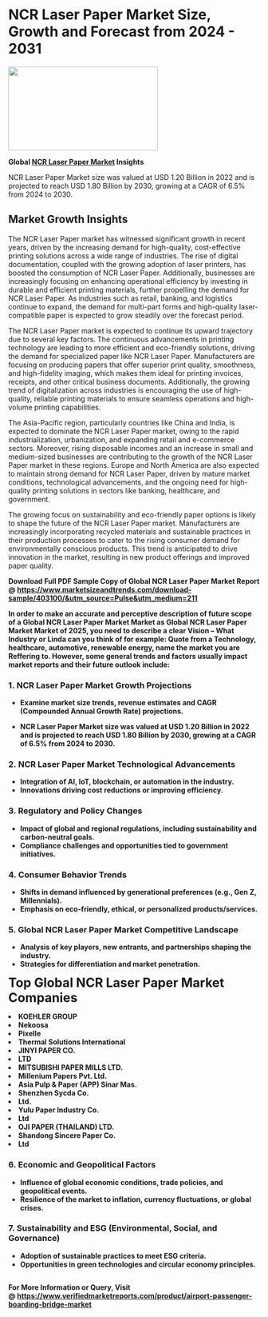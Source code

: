 <H1>NCR Laser Paper Market Size, Growth and Forecast from 2024 - 2031</H1><img class="aligncenter size-medium wp-image-584254" src="https://thirdeyenews.in/wp-content/uploads/2024/09/Global-Market-Research-300x168.jpeg" alt="" width="300" height="168" /><p><strong>Global&nbsp;<a href="https://www.marketsizeandtrends.com/download-sample/403100/&amp;utm_source=Pulse&amp;utm_medium=211">NCR Laser Paper Market</a> Insights</strong></p><p>NCR Laser Paper Market size was valued at USD 1.20 Billion in 2022 and is projected to reach USD 1.80 Billion by 2030, growing at a CAGR of 6.5% from 2024 to 2030.</p><p><h2>Market Growth Insights</h2> <p>The NCR Laser Paper market has witnessed significant growth in recent years, driven by the increasing demand for high-quality, cost-effective printing solutions across a wide range of industries. The rise of digital documentation, coupled with the growing adoption of laser printers, has boosted the consumption of NCR Laser Paper. Additionally, businesses are increasingly focusing on enhancing operational efficiency by investing in durable and efficient printing materials, further propelling the demand for NCR Laser Paper. As industries such as retail, banking, and logistics continue to expand, the demand for multi-part forms and high-quality laser-compatible paper is expected to grow steadily over the forecast period.</p> <p><strong></strong></p> <p>The NCR Laser Paper market is expected to continue its upward trajectory due to several key factors. The continuous advancements in printing technology are leading to more efficient and eco-friendly solutions, driving the demand for specialized paper like NCR Laser Paper. Manufacturers are focusing on producing papers that offer superior print quality, smoothness, and high-fidelity imaging, which makes them ideal for printing invoices, receipts, and other critical business documents. Additionally, the growing trend of digitalization across industries is encouraging the use of high-quality, reliable printing materials to ensure seamless operations and high-volume printing capabilities.</p> <p>The Asia-Pacific region, particularly countries like China and India, is expected to dominate the NCR Laser Paper market, owing to the rapid industrialization, urbanization, and expanding retail and e-commerce sectors. Moreover, rising disposable incomes and an increase in small and medium-sized businesses are contributing to the growth of the NCR Laser Paper market in these regions. Europe and North America are also expected to maintain strong demand for NCR Laser Paper, driven by mature market conditions, technological advancements, and the ongoing need for high-quality printing solutions in sectors like banking, healthcare, and government.</p> <p>The growing focus on sustainability and eco-friendly paper options is likely to shape the future of the NCR Laser Paper market. Manufacturers are increasingly incorporating recycled materials and sustainable practices in their production processes to cater to the rising consumer demand for environmentally conscious products. This trend is anticipated to drive innovation in the market, resulting in new product offerings and improved paper quality.</p> <p><strong></p><p><span class=""><strong>Download Full PDF Sample Copy of Global NCR Laser Paper Market Report</strong> @ <a href="https://www.marketsizeandtrends.com/download-sample/403100/&amp;utm_source=Pulse&amp;utm_medium=211" target="_blank">https://www.marketsizeandtrends.com/download-sample/403100/&amp;utm_source=Pulse&amp;utm_medium=211</a></span></p><p>In order to make an accurate and perceptive description of future scope of a Global&nbsp;NCR Laser Paper Market Market as Global&nbsp;NCR Laser Paper Market Market of 2025, you need to describe a clear Vision &ndash; What Industry or Linda can you think of for example: Quote from a Technology, healthcare, automotive, renewable energy, name the market you are Reffering to. However, some general trends and factors usually impact market reports and their future outlook include:</p><h3>1.&nbsp;<strong>NCR Laser Paper Market Growth Projections</strong></h3><ul><li>Examine market size trends, revenue estimates and CAGR (Compounded Annual Growth Rate) projections.</li><li><p>NCR Laser Paper Market size was valued at USD 1.20 Billion in 2022 and is projected to reach USD 1.80 Billion by 2030, growing at a CAGR of 6.5% from 2024 to 2030.</p></li></ul><h3>2.&nbsp;<strong>NCR Laser Paper Market Technological Advancements</strong></h3><ul><li>Integration of AI, IoT, blockchain, or automation in the industry.</li><li>Innovations driving cost reductions or improving efficiency.</li></ul><h3>3.&nbsp;<strong>Regulatory and Policy Changes</strong></h3><ul><li>Impact of global and regional regulations, including sustainability and carbon-neutral goals.</li><li>Compliance challenges and opportunities tied to government initiatives.</li></ul><h3>4.&nbsp;<strong>Consumer Behavior Trends</strong></h3><ul><li>Shifts in demand influenced by generational preferences (e.g., Gen Z, Millennials).</li><li>Emphasis on eco-friendly, ethical, or personalized products/services.</li></ul><h3>5.&nbsp;<strong>Global NCR Laser Paper Market Competitive Landscape</strong></h3><ul><li>Analysis of key players, new entrants, and partnerships shaping the industry.</li><li>Strategies for differentiation and market penetration.</li></ul><p data-pm-slice="1 1 []"><span style="color: inherit; font-family: inherit; font-size: 25px;">Top Global NCR Laser Paper Market Companies</span></p><div class="" data-test-id=""><p><li>KOEHLER GROUP</li><li> Nekoosa</li><li> Pixelle</li><li> Thermal Solutions International</li><li> JINYI PAPER CO.</li><li> LTD</li><li> MITSUBISHI PAPER MILLS LTD.</li><li> Millenium Papers Pvt. Ltd.</li><li> Asia Pulp & Paper (APP) Sinar Mas.</li><li> Shenzhen Sycda Co.</li><li> Ltd.</li><li> Yulu Paper Industry Co.</li><li> Ltd</li><li> OJI PAPER (THAILAND) LTD.</li><li> Shandong Sincere Paper Co.</li><li> Ltd</li></p></div><h3>6.&nbsp;<strong>Economic and Geopolitical Factors</strong></h3><ul><li>Influence of global economic conditions, trade policies, and geopolitical events.</li><li>Resilience of the market to inflation, currency fluctuations, or global crises.</li></ul><h3>7.&nbsp;<strong>Sustainability and ESG (Environmental, Social, and Governance)</strong></h3><ul><li>Adoption of sustainable practices to meet ESG criteria.</li><li>Opportunities in green technologies and circular economy principles.</li></ul><h2><strong style="font-size: 14px;">For More Information or Query, Visit @&nbsp;</strong><a style="background-color: #ffffff; font-size: 14px;" href="https://www.marketsizeandtrends.com/report/ncr-laser-paper-market/" target="_blank">https://www.verifiedmarketreports.com/product/airport-passenger-boarding-bridge-market</a></h2>
